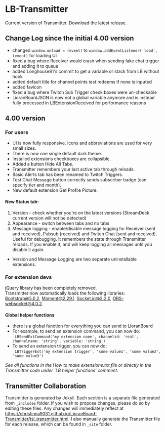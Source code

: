 # LB-Transmitter
 Current version of Transmitter. Download the latest release. 

## Change Log since the initial 4.00 version
- changed `window.onload = (event)` to `window.addEventListener('load', (event)` for loading UI
- fixed a bug where Receiver would crash when sending fake chat trigger and adding it to queue
- added Longhouse81's commit to get a variable or stack from LB without hook
- added default title for channel points test redeems if none is inputed 
- added favicon
- fixed a bug where Twitch Sub Trigger check boxes were un-checkable
- LioranBoardJSON is now not a global variable anymore and is instead fully processed in LBExtensionReceived for performance reasons

## 4.00 version

### For users
- UI is now fully responsive. Icons and abbreviations are used for very small sizes.  
- There is now one single default dark theme.    
- Installed extensions checkboxes are collapsible.  
- Added a button Hide All Tabs. 
- Transmitter remembers your last active tab through reloads.  
- Basic Alerts tab has been renamed to Twitch Triggers.    
- Test Chat Message button correctly sends subscriber badge (can specify tier and month).
- New default extension Get Profile Picture.  

#### New Status tab:
1. Version - check whether you're on the latest versions (StreamDeck current version will not be detected)   
2. Appearance - switch between tabs and no tabs   
3. Message logging - enable/disable message logging for Receiver (sent and received), Pubsub (received) and Twitch Chat (sent and received). Useful for debugging. It remembers the state through Transmitter reloads. If you enable it, and will keep logging all messages until you disable it again.   
- Version and Message Logging are two separate uninstallable extensions.   

  
### For extension devs
jQuery library has been completely removed.   
Transmitter now automatically loads the following libraries: Bootstrap@5.0.2, Moment@2.29.1, Socket.io@2.2.0, OBS-websocket@4.0.2.   

#### Global helper functions
- there is a global function for everything you can send to LioranBoard    
- For example, to send an extension command, you can now do:    
` LBSendExtCommand('my extension name', channelid: 'real', channelname: 'string', variable: 'string')` 
- To send an extension trigger, you can now do:   
` LBTriggerExt('my extension trigger', 'some value1', 'some value2', 'some value3')`  
    
 *See all functions in the How to make extensions.txt file or directly in the Transmitter code under 'LB helper functions' comment.*

## Transmitter Collaboration

Transmitter is generated by Jekyll. Each section is a separate file generated from `_includes` folder. If you wish to propose changes, please do so by editing these files.
Any changes will immediately reflect at https://christinna9031.github.io/LioranBoard-Transmitter/tsl_transmitter.html. I also manually generate the Transmitter file for each release, which can be found in `_site` folder.
